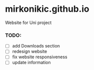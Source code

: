# mirkonikic.github.io
Website for Uni project

### TODO:
- [ ] add Downloads section
- [ ] redesign website
- [ ] fix website responsiveness
- [ ] update information
